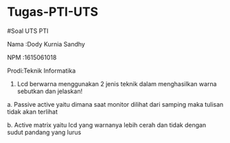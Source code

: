 # Tugas-PTI-UTS
#Soal UTS PTI

Nama :Dody Kurnia Sandhy

NPM  :1615061018

Prodi:Teknik Informatika

1.	Lcd berwarna menggunakan 2 jenis teknik dalam menghasilkan warna sebutkan dan jelaskan!

a.	Passive active yaitu dimana saat monitor dilihat dari samping maka tulisan tidak akan terlihat

b.	Active matrix yaitu lcd yang warnanya lebih cerah dan tidak dengan sudut pandang yang lurus 
